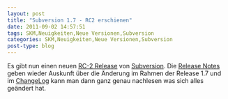 ```yaml
---
layout: post
title: "Subversion 1.7 - RC2 erschienen"
date: 2011-09-02 14:57:51
tags: SKM,Neuigkeiten,Neue Versionen,Subversion
categories: SKM,Neuigkeiten,Neue Versionen,Subversion
post-type: blog
---
```

Es gibt nun einen neuen <a href="http://old.nabble.com/Apache-Subversion-1.7.0-rc2-Released-td32373921.html">RC-2 Release</a> von <a href="http://subversion.apache.org">Subversion</a>. Die <a href="http://subversion.apache.org/docs/release-notes/1.7.html">Release Notes</a> geben wieder Auskunft über die Änderung im Rahmen der Release 1.7 und im <a href="http://svn.apache.org/repos/asf/subversion/tags/1.7.0-rc2/CHANGES">ChangeLog</a> kann man dann ganz genau nachlesen was sich alles geändert hat.
